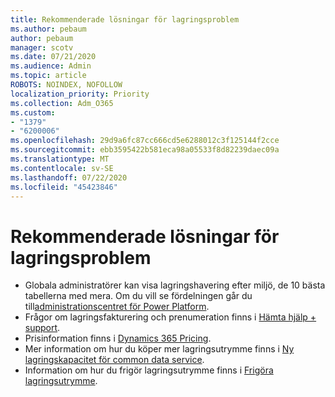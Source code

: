 ```yaml
---
title: Rekommenderade lösningar för lagringsproblem
ms.author: pebaum
author: pebaum
manager: scotv
ms.date: 07/21/2020
ms.audience: Admin
ms.topic: article
ROBOTS: NOINDEX, NOFOLLOW
localization_priority: Priority
ms.collection: Adm_O365
ms.custom:
- "1379"
- "6200006"
ms.openlocfilehash: 29d9a6fc87cc666cd5e6288012c3f125144f2cce
ms.sourcegitcommit: ebb3595422b581eca98a05533f8d82239daec09a
ms.translationtype: MT
ms.contentlocale: sv-SE
ms.lasthandoff: 07/22/2020
ms.locfileid: "45423846"
---
```

# <a name="recommended-solutions-for-storage-issues"></a>Rekommenderade lösningar för lagringsproblem

- Globala administratörer kan visa lagringshavering efter miljö, de 10 bästa tabellerna med mera. Om du vill se fördelningen går du till[administrationscentret för Power Platform](https://admin.powerplatform.microsoft.com/analytics/d365ce). 
- Frågor om lagringsfakturering och prenumeration finns i [Hämta hjälp + support](https://docs.microsoft.com/dynamics365/customer-engagement/admin/contact-information-microsoft-dynamics-365-online-billing-support).
- Prisinformation finns i [Dynamics 365 Pricing](https://dynamics.microsoft.com/pricing/).
- Mer information om hur du köper mer lagringsutrymme finns i [Ny lagringskapacitet för common data service](https://go.microsoft.com/fwlink/p/?linkid=2010782).
- Information om hur du frigör lagringsutrymme finns i [Frigöra lagringsutrymme](https://go.microsoft.com/fwlink/p/?linkid=2011105).
